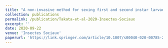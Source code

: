 ```yaml
---
title: "A non-invasive method for sexing first and second instar larvae of termites using external morphology"
collection: publications
permalink: /publication/Takata-et-al-2020-Insectes-Sociaux
excerpt: ''
date: 2020-09-22
venue: 'Insectes Sociaux'
paperurl: 'https://link.springer.com/article/10.1007/s00040-020-00785-2'
---
```


<!-- 論文の要約・解説など入れたければここ打つ -->
